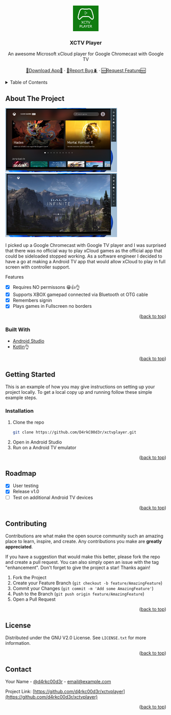 <div id="top"></div>
<!-- PROJECT LOGO -->
<br />
<div align="center">
  <a href="https://github.com/othneildrew/Best-README-Template">
    <img src="screenshot/icon.png" alt="Logo" width="80" height="80">
  </a>

  <h3 align="center">XCTV Player</h3>

  <p align="center">
    An awesome Microsoft xCloud player for Google Chromecast with Google TV
    <br />
    <br />
    <a href="https://github.com/D4rkC00d3r/xctvplayer/releases/tag/1.0">🔽Download App🔽</a>
    ·
    <a href="https://github.com/D4rkC00d3r/xctvplayer/issues">🐛Report Bug🪲</a>
    ·
    <a href="https://github.com/D4rkC00d3r/xctvplayer/issues">🆕Request Feature🆕</a>
  </p>
</div>



<!-- TABLE OF CONTENTS -->
<details>
  <summary>Table of Contents</summary>
  <ol>
    <li>
      <a href="#about-the-project">About The Project</a>
      <ul>
        <li><a href="#built-with">Built With</a></li>
      </ul>
    </li>
    <li>
      <a href="#getting-started">Getting Started</a>
      <ul>
        <li><a href="#installation">Installation</a></li>
      </ul>
    </li>
    <li><a href="#roadmap">Roadmap</a></li>
    <li><a href="#license">License</a></li>
    <li><a href="#contact">Contact</a></li>
  </ol>
</details>



<!-- ABOUT THE PROJECT -->
## About The Project

<img src="screenshot/xctvplayer_ss1.png" alt="Screenshot_1" width="350" height="200"><img src="screenshot/xctvplayer_ss3.png" alt="Screenshot_1" width="350" height="200">

I picked up a Google Chromecast with Google TV player and I was surprised that there was no official way to play xCloud games as the official app that could be sideloaded stopped working. As a software engineer I decided to have a go at making a Android TV app that would allow xCloud to play in full screen with controller support. 

Features
- [x] Requires NO permissons 😁👍👌
- [x] Supports XBOX gamepad connected via Bluetooth ot OTG cable
- [X] Remembers signin
- [X] Plays games in Fullscreen no borders

<p align="right">(<a href="#top">back to top</a>)</p>

### Built With

* [Android Studio](https://developer.android.com/studio)
* [Kotlin](https://kotlinlang.org/)👌

<p align="right">(<a href="#top">back to top</a>)</p>

<!-- GETTING STARTED -->
## Getting Started

This is an example of how you may give instructions on setting up your project locally.
To get a local copy up and running follow these simple example steps.

### Installation

1. Clone the repo
   ```sh
   git clone https://github.com/D4rkC00d3r/xctvplayer.git
   ```
3. Open in Android Studio
4. Run on a Android TV emulator

<p align="right">(<a href="#top">back to top</a>)</p>

<!-- ROADMAP -->
## Roadmap

- [x] User testing
- [x] Release v1.0
- [ ] Test on additional Android TV devices

<p align="right">(<a href="#top">back to top</a>)</p>


<!-- CONTRIBUTING -->
## Contributing

Contributions are what make the open source community such an amazing place to learn, inspire, and create. Any contributions you make are **greatly appreciated**.

If you have a suggestion that would make this better, please fork the repo and create a pull request. You can also simply open an issue with the tag "enhancement".
Don't forget to give the project a star! Thanks again!

1. Fork the Project
2. Create your Feature Branch (`git checkout -b feature/AmazingFeature`)
3. Commit your Changes (`git commit -m 'Add some AmazingFeature'`)
4. Push to the Branch (`git push origin feature/AmazingFeature`)
5. Open a Pull Request

<p align="right">(<a href="#top">back to top</a>)</p>



<!-- LICENSE -->
## License

Distributed under the GNU V2.0 License. See `LICENSE.txt` for more information.

<p align="right">(<a href="#top">back to top</a>)</p>



<!-- CONTACT -->
## Contact

Your Name - [@d4rkc00d3r](https://twitter.com/d4rkc00d3r) - email@example.com

Project Link: [https://github.com/d4rkc00d3r/xctvplayer](https://github.com/d4rkc00d3r/xctvplayer)

<p align="right">(<a href="#top">back to top</a>)</p>

<!-- MARKDOWN LINKS & IMAGES -->
<!-- https://www.markdownguide.org/basic-syntax/#reference-style-links -->
[contributors-shield]: https://img.shields.io/github/contributors/othneildrew/Best-README-Template.svg?style=for-the-badge
[contributors-url]: https://github.com/othneildrew/Best-README-Template/graphs/contributors
[forks-shield]: https://img.shields.io/github/forks/othneildrew/Best-README-Template.svg?style=for-the-badge
[forks-url]: https://github.com/othneildrew/Best-README-Template/network/members
[stars-shield]: https://img.shields.io/github/stars/othneildrew/Best-README-Template.svg?style=for-the-badge
[stars-url]: https://github.com/othneildrew/Best-README-Template/stargazers
[issues-shield]: https://img.shields.io/github/issues/othneildrew/Best-README-Template.svg?style=for-the-badge
[issues-url]: https://github.com/othneildrew/Best-README-Template/issues
[license-shield]: https://img.shields.io/github/license/othneildrew/Best-README-Template.svg?style=for-the-badge
[license-url]: https://github.com/othneildrew/Best-README-Template/blob/master/LICENSE.txt
[linkedin-shield]: https://img.shields.io/badge/-LinkedIn-black.svg?style=for-the-badge&logo=linkedin&colorB=555
[linkedin-url]: https://linkedin.com/in/othneildrew
[product-screenshot]: images/screenshot.png
